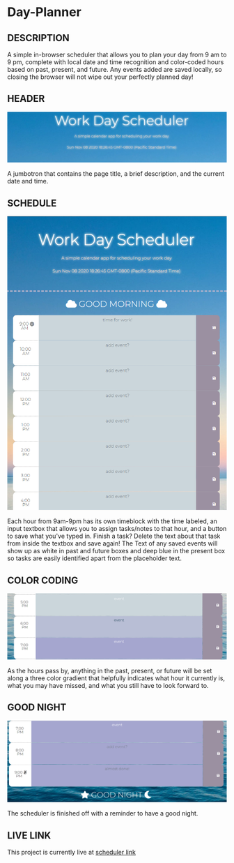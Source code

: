 # Day-Planner

## DESCRIPTION

A simple in-browser scheduler that allows you to plan your day from 9 am to 9 pm, complete with local date and time recognition and color-coded hours based on past, present, and future. Any events added are saved locally, so closing the browser will not wipe out your perfectly planned day!

## HEADER

![header](https://github.com/luvwitch/Day-Planner/blob/main/assets/header.png?raw=true "header")

A jumbotron that contains the page title, a brief description, and the current date and time.

## SCHEDULE

![schedule](https://github.com/luvwitch/Day-Planner/blob/main/assets/schedule.png?raw=true "schedule")

Each hour from 9am-9pm has its own timeblock with the time labeled, an input textbox that allows you to assign tasks/notes to that hour, and a button to save what you've typed in. Finish a task? Delete the text about that task from inside the textbox and save again! The Text of any saved events will show up as white in past and future boxes and deep blue in the present box so tasks are easily identified apart from the placeholder text.

## COLOR CODING

![colorcoding](https://github.com/luvwitch/Day-Planner/blob/main/assets/colorcode.png?raw=true "color gradient")

As the hours pass by, anything in the past, present, or future will be set along a three color gradient that helpfully indicates what hour it currently is, what you may have missed, and what you still have to look forward to.

## GOOD NIGHT

![goodnight](https://github.com/luvwitch/Day-Planner/blob/main/assets/goodnight.png?raw=true "good night")

The scheduler is finished off with a reminder to have a good night.

## LIVE LINK

This project is currently live at [scheduler link](https://luvwitch.github.io/Day-Planner/)